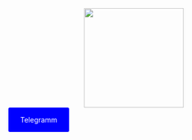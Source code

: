 <style>
   .btn {
    display: inline-block;
    background: #0000ff;
    color: #fff;
    padding: 1rem 1.5rem;
    text-decoration: none;
    border-radius: 3px;
   }
</style>


<div id="header" align="center">
  <img src="https://media.giphy.com/media/B6IBrYTyvo1UJOXF9u/giphy.gif" width="200"/>
</div>

<div id="badges">
  <a href="https://t.me/AristoCrafte4" align="center" class="btn">Telegramm</a>
</div>
